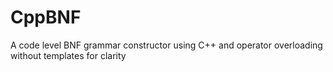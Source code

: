 # CppBNF
A code level BNF grammar constructor using C++ and operator overloading without templates for clarity
